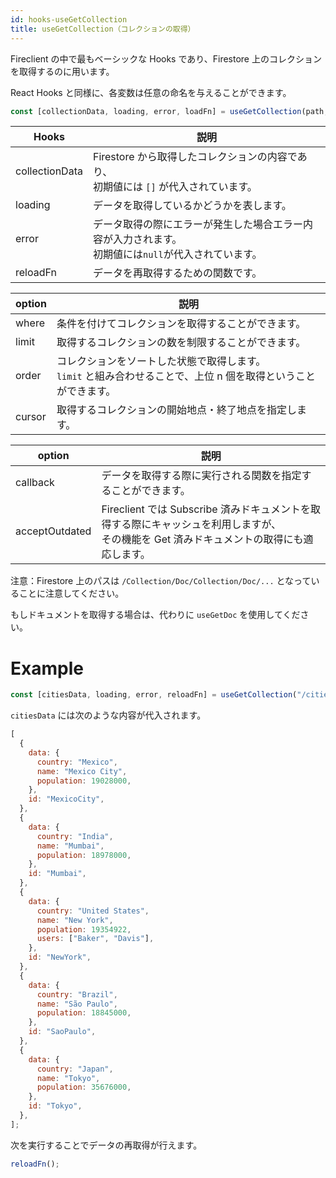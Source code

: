 ```yaml
---
id: hooks-useGetCollection
title: useGetCollection（コレクションの取得）
---
```


Fireclient の中で最もベーシックな Hooks であり、Firestore 上のコレクションを取得するのに用います。

React Hooks と同様に、各変数は任意の命名を与えることができます。

```js
const [collectionData, loading, error, loadFn] = useGetCollection(path, option);
```

| Hooks          | 説明                                                                                                   |
| -------------- | ------------------------------------------------------------------------------------------------------ |
| collectionData | Firestore から取得したコレクションの内容であり、<br>初期値には `[]` が代入されています。               |
| loading        | データを取得しているかどうかを表します。                                                               |
| error          | データ取得の際にエラーが発生した場合エラー内容が入力されます。<br>初期値には`null`が代入されています。 |
| reloadFn       | データを再取得するための関数です。                                                                     |

| option | 説明                                                                                                              |
| ------ | ----------------------------------------------------------------------------------------------------------------- |
| where  | 条件を付けてコレクションを取得することができます。                                                                |
| limit  | 取得するコレクションの数を制限することができます。                                                                |
| order  | コレクションをソートした状態で取得します。<br>`limit` と組み合わせることで、上位 n 個を取得ということができます。 |
| cursor | 取得するコレクションの開始地点・終了地点を指定します。                                                            |

| option         | 説明                                                                                                                                        |
| -------------- | ------------------------------------------------------------------------------------------------------------------------------------------- |
| callback       | データを取得する際に実行される関数を指定することができます。                                                                                |
| acceptOutdated | Fireclient では Subscribe 済みドキュメントを取得する際にキャッシュを利用しますが、<br>その機能を Get 済みドキュメントの取得にも適応します。 |

注意：Firestore 上のパスは `/Collection/Doc/Collection/Doc/...` となっていることに注意してください。

もしドキュメントを取得する場合は、代わりに `useGetDoc` を使用してください。

# Example

```js
const [citiesData, loading, error, reloadFn] = useGetCollection("/cities");
```

`citiesData` には次のような内容が代入されます。

```js
[
  {
    data: {
      country: "Mexico",
      name: "Mexico City",
      population: 19028000,
    },
    id: "MexicoCity",
  },
  {
    data: {
      country: "India",
      name: "Mumbai",
      population: 18978000,
    },
    id: "Mumbai",
  },
  {
    data: {
      country: "United States",
      name: "New York",
      population: 19354922,
      users: ["Baker", "Davis"],
    },
    id: "NewYork",
  },
  {
    data: {
      country: "Brazil",
      name: "São Paulo",
      population: 18845000,
    },
    id: "SaoPaulo",
  },
  {
    data: {
      country: "Japan",
      name: "Tokyo",
      population: 35676000,
    },
    id: "Tokyo",
  },
];
```

次を実行することでデータの再取得が行えます。

```js
reloadFn();
```
